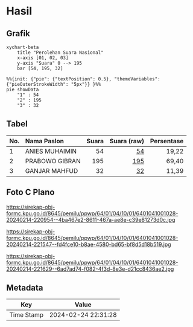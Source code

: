 # Hasil

## Grafik

```mermaid
xychart-beta
    title "Perolehan Suara Nasional"
    x-axis [01, 02, 03]
    y-axis "Suara" 0 --> 195
    bar [54, 195, 32]
```

```mermaid
%%{init: {"pie": {"textPosition": 0.5}, "themeVariables": {"pieOuterStrokeWidth": "5px"}} }%%
pie showData
    "1" : 54
    "2" : 195
    "3" : 32
```

## Tabel

| No. | Nama Paslon    | Suara | Suara (raw) | Persentase |
|:--- |:-------------- | -----:| -----------:| ----------:|
| 1   | ANIES MUHAIMIN | 54    | [54][p-1]   | 19,22      |
| 2   | PRABOWO GIBRAN | 195   | [195][p-2]  | 69,40      |
| 3   | GANJAR MAHFUD  | 32    | [32][p-3]   | 11,39      |


[p-1]: https://github.com/gigit-pemilu/pemilu-2024/blob/main/pilpres/hitung-suara/sub/64-kalimantan-timur/sub/01-paser/sub/04-tanah-grogot/sub/1001-tanah-grogot/sub/028-tps/sub/paslon-1.txt
[p-2]: https://github.com/gigit-pemilu/pemilu-2024/blob/main/pilpres/hitung-suara/sub/64-kalimantan-timur/sub/01-paser/sub/04-tanah-grogot/sub/1001-tanah-grogot/sub/028-tps/sub/paslon-2.txt
[p-3]: https://github.com/gigit-pemilu/pemilu-2024/blob/main/pilpres/hitung-suara/sub/64-kalimantan-timur/sub/01-paser/sub/04-tanah-grogot/sub/1001-tanah-grogot/sub/028-tps/sub/paslon-3.txt

## Foto C Plano

https://sirekap-obj-formc.kpu.go.id/8645/pemilu/ppwp/64/01/04/10/01/6401041001028-20240214-220954--4ba467e2-8611-467a-ae8e-c39e81273d0c.jpg

https://sirekap-obj-formc.kpu.go.id/8645/pemilu/ppwp/64/01/04/10/01/6401041001028-20240214-221547--fd4fce10-b8ae-4580-bd65-bf8d5d18b519.jpg

https://sirekap-obj-formc.kpu.go.id/8645/pemilu/ppwp/64/01/04/10/01/6401041001028-20240214-221629--6ad7ad74-f082-4f3d-8e3e-d21cc8436ae2.jpg


## Metadata

| Key        | Value               |
| ---------- | ------------------- |
| Time Stamp | 2024-02-24 22:31:28 |



